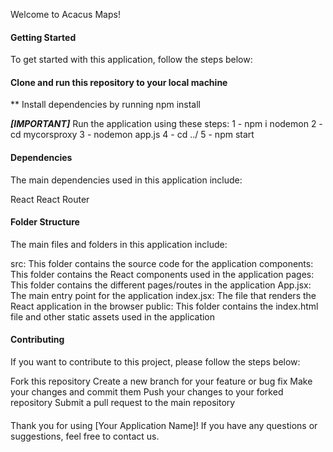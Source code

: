Welcome to Acacus Maps!

#### Getting Started

To get started with this application, follow the steps below:

#### Clone and run this repository to your local machine

** Install dependencies by running npm install

***[IMPORTANT]*** Run the application using these steps:
1 - npm i nodemon
2 - cd mycorsproxy
3 - nodemon app.js
4 - cd ../
5 - npm start

#### Dependencies

The main dependencies used in this application include:

React
React Router

#### Folder Structure

The main files and folders in this application include:

src: This folder contains the source code for the application
components: This folder contains the React components used in the application
pages: This folder contains the different pages/routes in the application
App.jsx: The main entry point for the application
index.jsx: The file that renders the React application in the browser
public: This folder contains the index.html file and other static assets used in the application

#### Contributing

If you want to contribute to this project, please follow the steps below:

Fork this repository
Create a new branch for your feature or bug fix
Make your changes and commit them
Push your changes to your forked repository
Submit a pull request to the main repository

####

Thank you for using [Your Application Name]! If you have any questions or suggestions, feel free to contact us.
